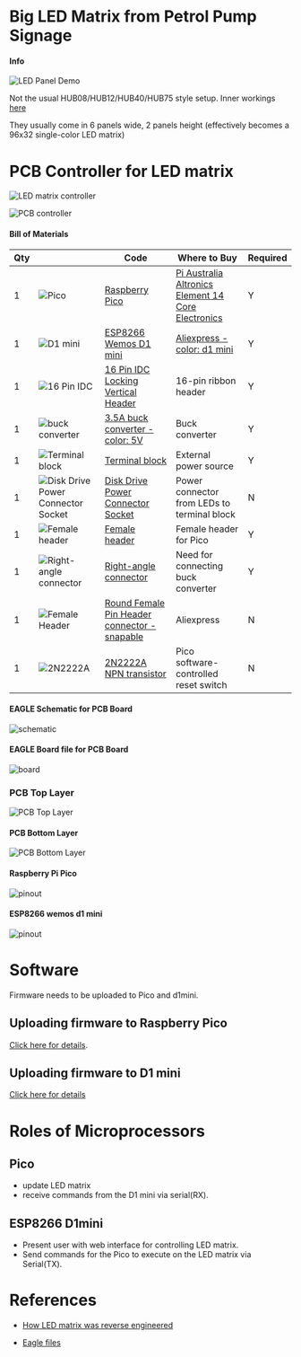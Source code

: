 # Big LED Matrix from Petrol Pump Signage

#### Info

![LED Panel Demo](https://raw.githubusercontent.com/microcontrollersig/brian-led-matrix-petrol-signs/main/images/20210626_175707.jpg)

Not the usual HUB08/HUB12/HUB40/HUB75 style setup. Inner workings [here](https://github.com/microcontrollersig/brian-led-matrix-petrol-signs/blob/main/REVERSEENGINEER.md)

They usually come in 6 panels wide, 2 panels height (effectively becomes a 96x32 single-color LED matrix)

# PCB Controller for LED matrix

![LED matrix controller](https://raw.githubusercontent.com/microcontrollersig/brian-led-matrix-petrol-signs/main/images/20210626_175617.jpg)

![PCB controller](https://raw.githubusercontent.com/microcontrollersig/brian-led-matrix-petrol-signs/main/images/20210626_175921.jpg)

#### Bill of Materials

| Qty | |Code                                             | Where to Buy            | Required |
| --- |---|-------------------------------------------------| ---------------------- | --------- |
| 1   | ![Pico](https://raw.githubusercontent.com/microcontrollersig/brian-led-matrix-petrol-signs/main/pico.jpg)|[Raspberry Pico](https://www.raspberrypi.org/documentation/rp2040/getting-started/) | [Pi Australia](https://raspberry.piaustralia.com.au/products/raspberry-pi-pico?variant=32587824070705)<br/>[Altronics](https://www.altronics.com.au/p/z6421-raspberry-pi-pico-microcontroller-board/)<br/>[Element 14](https://au.element14.com/raspberry-pi/raspberry-pi-pico/raspberry-pi-32bit-arm-cortex/dp/3643332)<br/>[Core Electronics](https://core-electronics.com.au/raspberry-pi-pico.html)|    Y     |
| 1   | ![D1 mini](https://github.com/microcontrollersig/brian-led-matrix-petrol-signs/raw/main/d1_mini_v3.1.0_1_16x16.jpg) | [ESP8266 Wemos D1 mini](https://www.wemos.cc/en/latest/d1/d1_mini.html)         | [Aliexpress - color: d1 mini](https://www.aliexpress.com/item/32651747570.html)  |    Y     |
| 1   | ![16 Pin IDC](https://github.com/microcontrollersig/brian-led-matrix-petrol-signs/raw/main/PP1138-16-pin-idc-locking-vertical-headerImageMain-515.jpg) | [16 Pin IDC Locking Vertical Header](https://www.jaycar.com.au/16-pin-idc-locking-vertical-header/p/PP1138) | 16-pin ribbon header| Y |
| 1 | ![buck converter](https://github.com/microcontrollersig/brian-led-matrix-petrol-signs/raw/main/images/buckconverternew.png) | [3.5A buck converter - color: 5V](https://www.aliexpress.com/item/33036075561.html) | Buck converter | Y | 
| 1 | ![Terminal block](https://images.altronics.com.au/prod_new/p/P2041.jpg) | [Terminal block](https://www.altronics.com.au/p/p2041a-dinkle-3-way-5.08mm-pcb-mount-terminal-block/) | External power source | Y |
| 1 | ![Disk Drive Power Connector Socket](https://www.jaycar.com.au/medias/sys_master/images/images/9526620946462/PS0742-disk-drive-power-connector-socketImageMain-515.jpg) | [Disk Drive Power Connector Socket](https://www.jaycar.com.au/disk-drive-power-connector-socket/p/PS0742) | Power connector from LEDs to terminal block | N |
| 1 | ![Female header](https://www.jaycar.com.au/medias/sys_master/images/images/9589136949278/HM3230-40-pin-female-header-stripImageMain-515.jpg) | [Female header](https://www.jaycar.com.au/40-pin-female-header-strip/p/HM3230) | Female header for Pico | Y |
| 1 | ![Right-angle connector](https://images.altronics.com.au/prod_new/p/P5440.jpg) | [Right-angle connector ](https://www.altronics.com.au/p/p5440-oupiin-40-way-90-degree-header-pin/) | Need for connecting buck converter | Y |
| 1   | ![Female Header](https://github.com/microcontrollersig/brian-led-matrix-petrol-signs/raw/main/10pcs-lot-40P-female-header-1x40-Pin-2-54-Round-Female-Pin-Header-connector-1-40.jpg_Q90.jpg) | [Round Female Pin Header connector - snapable](https://www.aliexpress.com/item/32848204130.html)  | Aliexpress | N |
| 1 | ![2N2222A](https://www.jaycar.com.au/medias/sys_master/images/images/9592372789278/ZT2298-2n2222a-npn-transistorImageMain-515.jpg) | [2N2222A NPN transistor](https://www.jaycar.com.au/2n2222a-npn-transistor/p/ZT2298) |  Pico software-controlled reset switch  | N |


#### EAGLE Schematic for PCB Board
![schematic](https://github.com/microcontrollersig/brian-led-matrix-petrol-signs/raw/main/eagle/Brians%20test%20board%2018-schematic.png)

#### EAGLE Board file for PCB Board

![board](https://github.com/microcontrollersig/brian-led-matrix-petrol-signs/raw/main/eagle/Brians%20test%20board%2018-board.png)

### PCB Top Layer

![PCB Top Layer](https://github.com/microcontrollersig/brian-led-matrix-petrol-signs/raw/main/eagle/Brians%20test%20board%2018-top.png)

#### PCB Bottom Layer

![PCB Bottom Layer](https://github.com/microcontrollersig/brian-led-matrix-petrol-signs/raw/main/eagle/Brians%20test%20board%2018-bottom.png)

#### Raspberry Pi Pico

![pinout](https://www.raspberrypi-spy.co.uk/wp-content/uploads/2021/01/raspberry_pi_pico_pinout.png)

#### ESP8266 wemos d1 mini

![pinout](https://i2.wp.com/randomnerdtutorials.com/wp-content/uploads/2019/05/ESP8266-WeMos-D1-Mini-pinout-gpio-pin.png?w=715&quality=100&strip=all&ssl=1)

# Software

Firmware needs to be uploaded to Pico and d1mini.

## Uploading firmware to Raspberry Pico

[Click here for details](https://github.com/microcontrollersig/brian-led-matrix-petrol-signs/tree/main/code/pico).

## Uploading firmware to D1 mini

[Click here for details](https://github.com/microcontrollersig/brian-led-matrix-petrol-signs/tree/main/code/d1mini)


# Roles of Microprocessors

## Pico
* update LED matrix 
* receive commands from the D1 mini via serial(RX).

## ESP8266 D1mini

* Present user with web interface for controlling LED matrix. 
* Send commands for the Pico to execute on the LED matrix via Serial(TX).

# References

* [How LED matrix was reverse engineered](https://github.com/microcontrollersig/brian-led-matrix-petrol-signs/blob/main/REVERSEENGINEER.md)

* [Eagle files](https://github.com/microcontrollersig/brian-led-matrix-petrol-signs/tree/main/eagle)
